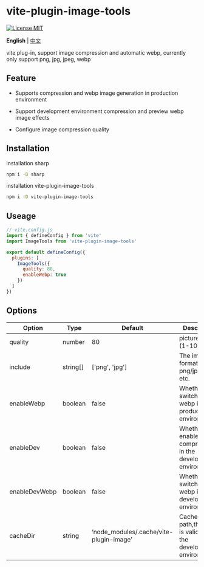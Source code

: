 # vite-plugin-image-tools

[![License MIT](https://img.shields.io/badge/License-MIT-yellow.svg)](https://opensource.org/licenses/MIT)

**English** | [中文](./README.zh-CN.md)

vite plug-in, support image compression and automatic webp, currently only support png, jpg, jpeg, webp

## Feature

- Supports compression and webp image generation in production environment

- Support development environment compression and preview webp image effects

- Configure image compression quality

## Installation

installation sharp

```bash
npm i -D sharp
```

installation vite-plugin-image-tools

```bash
npm i -D vite-plugin-image-tools
```

## Useage

```js
// vite.config.js
import { defineConfig } from 'vite'
import ImageTools from 'vite-plugin-image-tools'

export default defineConfig({
  plugins: [
    ImageTools({
      quality: 80,
      enableWebp: true
    })
  ]
})
```

## Options

| Option        | Type     | Default                                 | Description                                                       |
| ------------- | -------- | --------------------------------------- | ----------------------------------------------------------------- |
| quality       | number   | 80                                      | picture quality (1-100)                                           |
| include       | string[] | ['png', 'jpg']                          | The image formats are: png/jpg/webp, etc.                         |
| enableWebp    | boolean  | false                                   | Whether to switch to webp in the production environment           |
| enableDev     | boolean  | false                                   | Whether to enable compression in the development environment      |
| enableDevWebp | boolean  | false                                   | Whether to switch to webp in the development environment          |
| cacheDir      | string   | ‘node_modules/.cache/vite-plugin-image’ | Cache path,this path is valid only in the development environment |
